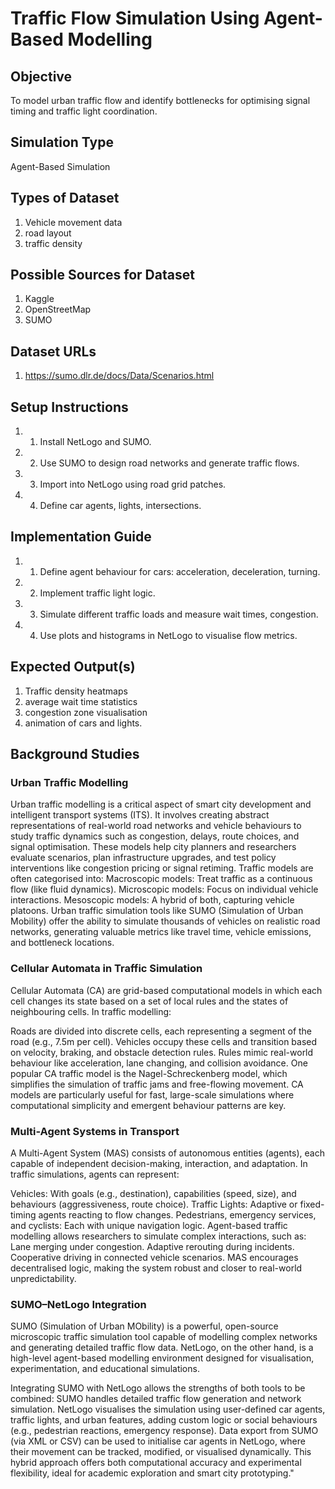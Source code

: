 # Traffic Flow Simulation Using Agent-Based Modelling

## Objective
To model urban traffic flow and identify bottlenecks for optimising signal timing and traffic light coordination.

## Simulation Type
Agent-Based Simulation

## Types of Dataset
1. Vehicle movement data
2. road layout
3. traffic density

## Possible Sources for Dataset
1. Kaggle
2. OpenStreetMap
3. SUMO

## Dataset URLs
1. https://sumo.dlr.de/docs/Data/Scenarios.html

## Setup Instructions
1. 1. Install NetLogo and SUMO.
2. 2. Use SUMO to design road networks and generate traffic flows.
3. 3. Import into NetLogo using road grid patches.
4. 4. Define car agents, lights, intersections.

## Implementation Guide
1. 1. Define agent behaviour for cars: acceleration, deceleration, turning.
2. 2. Implement traffic light logic.
3. 3. Simulate different traffic loads and measure wait times, congestion.
4. 4. Use plots and histograms in NetLogo to visualise flow metrics.

## Expected Output(s)
1. Traffic density heatmaps
2. average wait time statistics
3. congestion zone visualisation
4. animation of cars and lights.

## Background Studies

### Urban Traffic Modelling
Urban traffic modelling is a critical aspect of smart city development and intelligent transport systems (ITS). It involves creating abstract representations of real-world road networks and vehicle behaviours to study traffic dynamics such as congestion, delays, route choices, and signal optimisation. These models help city planners and researchers evaluate scenarios, plan infrastructure upgrades, and test policy interventions like congestion pricing or signal retiming. Traffic models are often categorised into:
Macroscopic models: Treat traffic as a continuous flow (like fluid dynamics).
Microscopic models: Focus on individual vehicle interactions.
Mesoscopic models: A hybrid of both, capturing vehicle platoons.
Urban traffic simulation tools like SUMO (Simulation of Urban Mobility) offer the ability to simulate thousands of vehicles on realistic road networks, generating valuable metrics like travel time, vehicle emissions, and bottleneck locations.

### Cellular Automata in Traffic Simulation
Cellular Automata (CA) are grid-based computational models in which each cell changes its state based on a set of local rules and the states of neighbouring cells. In traffic modelling:

Roads are divided into discrete cells, each representing a segment of the road (e.g., 7.5m per cell).
Vehicles occupy these cells and transition based on velocity, braking, and obstacle detection rules.
Rules mimic real-world behaviour like acceleration, lane changing, and collision avoidance.
One popular CA traffic model is the Nagel-Schreckenberg model, which simplifies the simulation of traffic jams and free-flowing movement. CA models are particularly useful for fast, large-scale simulations where computational simplicity and emergent behaviour patterns are key.

### Multi-Agent Systems in Transport
A Multi-Agent System (MAS) consists of autonomous entities (agents), each capable of independent decision-making, interaction, and adaptation. In traffic simulations, agents can represent:

Vehicles: With goals (e.g., destination), capabilities (speed, size), and behaviours (aggressiveness, route choice).
Traffic Lights: Adaptive or fixed-timing agents reacting to flow changes.
Pedestrians, emergency services, and cyclists: Each with unique navigation logic.
Agent-based traffic modelling allows researchers to simulate complex interactions, such as:
Lane merging under congestion.
Adaptive rerouting during incidents.
Cooperative driving in connected vehicle scenarios. MAS encourages decentralised logic, making the system robust and closer to real-world unpredictability.

### SUMO–NetLogo Integration
SUMO (Simulation of Urban MObility) is a powerful, open-source microscopic traffic simulation tool capable of modelling complex networks and generating detailed traffic flow data. NetLogo, on the other hand, is a high-level agent-based modelling environment designed for visualisation, experimentation, and educational simulations.

Integrating SUMO with NetLogo allows the strengths of both tools to be combined:
SUMO handles detailed traffic flow generation and network simulation.
NetLogo visualises the simulation using user-defined car agents, traffic lights, and urban features, adding custom logic or social behaviours (e.g., pedestrian reactions, emergency response).
Data export from SUMO (via XML or CSV) can be used to initialise car agents in NetLogo, where their movement can be tracked, modified, or visualised dynamically. This hybrid approach offers both computational accuracy and experimental flexibility, ideal for academic exploration and smart city prototyping."